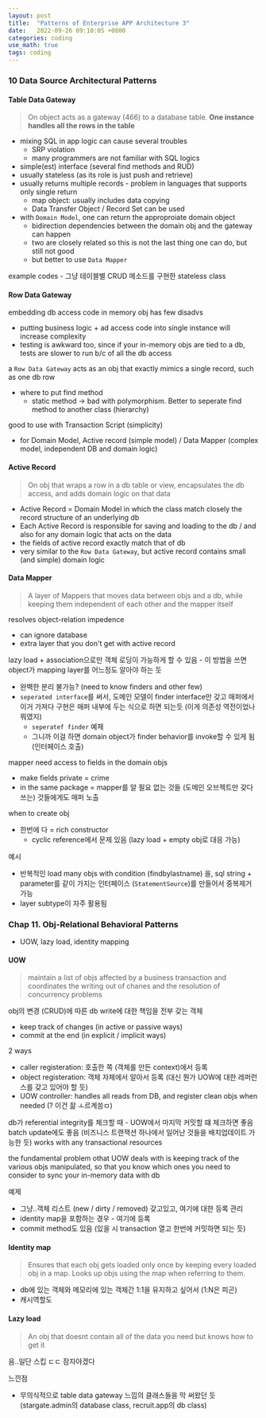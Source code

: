 ```yaml
---
layout: post
title:  "Patterns of Enterprise APP Architecture 3"
date:   2022-09-26 09:10:05 +0800
categories: coding
use_math: true
tags: coding
---
```


### 10 Data Source Architectural Patterns

#### Table Data Gateway

> On object acts as a gateway (466) to a database table. __One instance handles all the rows in the table__

- mixing SQL in app logic can cause several troubles
  - SRP violation
  - many programmers are not familiar with SQL logics
- simple(est) interface (several find methods and RUD)
- usually stateless (as its role is just push and retrieve)
- usually returns multiple records - problem in languages that supports only single return
  - map object: usually includes data copying
  - Data Transfer Object / Record Set can be used
- with `Domain Model`, one can return the approproiate domain object
  - bidirection dependencies between the domain obj and the gateway can happen
  - two are closely related so this is not the last thing one can do, but still not good
  - but better to use `Data Mapper`

example codes - 그냥 테이블별 CRUD 메소드를 구현한 stateless class

#### Row Data Gateway
embedding db access code in memory obj has few disadvs
- putting business logic + ad access code into single instance will increase complexity
- testing is awkward too, since if your in-memory objs are tied to a db, tests are slower to run b/c of all the db access

a `Row Data Gateway` acts as an obj that exactly mimics a single record, such as one db row
- where to put find method
  - static method -> bad with polymorphism. Better to seperate find method to another class (hierarchy)


good to use with Transaction Script (simplicity)
- for Domain Model, Active record (simple model) / Data Mapper (complex model, independent DB and domain logic)

#### Active Record

> On obj that wraps a row in a db table or view, encapsulates the db access, and adds domain logic on that data

- Active Record = Domain Model in which the class match closely the record structure of an underlying db
- Each Active Record is responsible for saving and loading to the db / and also for any domain logic that acts on the data
- the fields of active record exactly match that of db
- very similar to the `Row Data Gateway`, but active record contains small (and simple) domain logic


#### Data Mapper

> A layer of Mappers that moves data between objs and a db, while keeping them independent of each other and the mapper itself

resolves object-relation impedence 
- can ignore database
- extra layer that you don't get with active record


lazy load + association으로만 객체 로딩이 가능하게 할 수 있음 - 이 방법을 쓰면 object가 mapping layer를 어느정도 알아야 하는 듯
- 완벽한 분리 불가능? (need to know finders and other few)
- `seperated interface`를 써서, 도메인 모델이 finder interface만 갖고 매퍼에서 이거 가져다 구현은 매퍼 내부에 두는 식으로 하면 되는듯 (이게 의존성 역전이었나 뭐였지)
  - `seperatef finder` 예제
  - 그니까 이걸 하면 domain object가 finder behavior를 invoke할 수 있게 됨 (인터페이스 호출)

mapper need access to fields in the domain objs
- make fields private = crime
- in the same package = mapper를 알 필요 없는 것들 (도메인 오브젝트만 갖다쓰는) 것들에게도 매퍼 노출


when to create obj
- 한번에 다 = rich constructor
  - cyclic reference에서 문제 있음 (lazy load + empty obj로 대응 가능)

예시
- 반복적인 load many objs with condition (findbylastname) 을, sql string + parameter를 같이 가지는 인터페이스 (`StatementSource`)를 만들어서 중복제거 가능
- layer subtype이 자주 활용됨


### Chap 11. Obj-Relational Behavioral Patterns
- UOW, lazy load, identity mapping

#### UOW

> maintain a list of objs affected by a business transaction and coordinates the writing out of chanes and the resolution of concurrency problems

obj의 변경 (CRUD)에 따른 db write에 대한 책임을 전부 갖는 객체

- keep track of changes (in active or passive ways)
- commit at the end (in explicit / implicit ways)

2 ways
- caller registeration: 호출한 쪽 (객체를 만든 context)에서 등록
- object registeration: 객체 자체에서 알아서 등록 (대신 뭔가 UOW에 대한 레퍼런스를 갖고 있어야 할 듯)
- UOW controller: handles all reads from DB, and register clean objs when needed (? 이건 잚 ㅗ르계씅ㅁ)

db가 referential integrity를 체크할 때 - UOW에서 마지막 커밋할 떄 체크하면 좋음
batch update에도 좋음 (비즈니스 트랜잭션 하나에서 일어난 것들을 배치업데이트 가능한 듯)
works with any transactional resources

the fundamental problem othat UOW deals with is keeping track of the various objs manipulated, so that you know which ones you need to consider to sync your in-memory data with db

예제
- 그냥..객체 리스트 (new / dirty / removed) 갖고있고, 여기에 대한 등록 관리
- identity map을 포함하는 경우 - 여기에 등록
- commit method도 있음 (있을 시 transaction 열고 한번에 커밋하면 되는 듯)

#### Identity map

> Ensures that each obj gets loaded only once by keeping every loaded obj in a map. Looks up objs using the map when referring to them.

- db에 있는 객체와 메모리에 있는 객체간 1:1을 유지하고 싶어서 (1:N은 피곤)
- 캐시역할도

#### Lazy load

> An obj that doesnt contain all of the data you need but knows how to get it

음..일단 스킵 ㄷㄷ 잠자야겠다


느낀점
- 무의식적으로 table data gateway 느낌의 클래스들을 막 써왔던 듯 (stargate.admin의 database class, recruit.app의 db class)